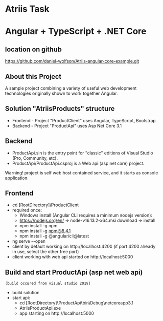 # Atriis Task
# Angular + TypeScript + .NET Core

## location on github
https://github.com/daniel-wolfson/Atriis-angular-core-example.git

## About this Project

A sample project combining a variety of useful web development technologies 
originally shown to work together Angular.

## Solution "AtriisProducts" structure

- Frontend - Project "ProductClient" uses Angular, TypeScript, Bootstrap
- Backend - Project "ProductApi" uses Asp Net Core 3.1

## Backend

- ProductApi.sln is the entry point for "classic" editions of Visual Studio (Pro, Community, etc).
- ProductApi/ProductApi.csproj is a Web api (asp net core) project.

Warning! project is self web host contained service, 
and it starts as console application

## Frontend

- cd [RootDirectory]\ProductClient
- required once:
    - Windows install (Angular CLI requires a minimum nodejs version): 
    - https://nodejs.org/en/ => node-v16.13.2-x64.msi download => install
    - npm install -g npm
    - npm install -g npm@8.4.1
    - npm install -g @angular/cli@latest
- ng serve --open
- client by default working on http://localhost:4200 (if port 4200 already in use, select the other free port)
- client working with web api started on http://localhost:5000

## Build and start ProductApi (asp net web api)
    (build occured from visual studio 2019)
- build solution
- start api:
    - cd [RootDirectory]\ProductApi\bin\Debug\netcoreapp3.1
    - AtriisProductApi.exe
    - app starting on http://localhost:5000
